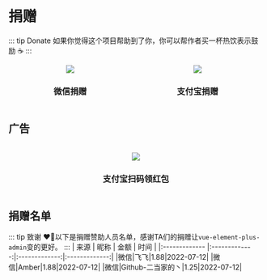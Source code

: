# 捐赠
::: tip Donate
如果你觉得这个项目帮助到了你，你可以帮作者买一杯热饮表示鼓励 ☕
:::
<div class="img-box">
  <div class="wechat">
    <img src="http://oss.gumingchen.icu/image/wechat-collection-code.png" />
    <h3>微信捐赠</h3>
  </div>
  <div class="ali">
    <img src="http://oss.gumingchen.icu/image/ali-collection-code.png" />
    <h3>支付宝捐赠</h3>
  </div>
</div>

## 广告
<br>
<div class="img-box">
  <div class="red-envelopes">
    <img src="http://oss.gumingchen.icu/image/red-envelopes.jpg" />
    <h3>支付宝扫码领红包</h3>
  </div>
</div>

## 捐赠名单
::: tip 致谢
❤️‍🔥以下是捐赠赞助人员名单，感谢TA们的捐赠让`vue-element-plus-admin`变的更好。
:::
| 来源 | 昵称 | 金额 | 时间 |
|:------------- |:-------------:|:-------------:|:-------------:|
|微信|飞飞|1.88|2022-07-12|
|微信|Amber|1.88|2022-07-12|
|微信|Github-二当家的丶|1.25|2022-07-12|


<style>
.img-box {
  display: flex;
  justify-content: space-around;
}
.img-box .wechat, .ali, .red-envelopes {
  text-align: center;
}
.img-box .red-envelopes {
  width: 300px;
}
table tr {
  width: 100%;
}
table tr td {
  width: 25%;
}
</style>